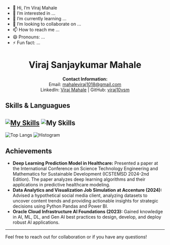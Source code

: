 - 👋 Hi, I’m Viraj Mahale
- 👀 I’m interested in ...
- 🌱 I’m currently learning ...
- 💞️ I’m looking to collaborate on ...
- 📫 How to reach me ...
- 😄 Pronouns: ...
- ⚡ Fun fact: ...

<h1 align="center">Viraj Sanjaykumar Mahale</h1>

<p align="center">
  <strong>Contact Information:</strong><br>
  Email: <a href="mailto:mahaleviraj1018@gmail.com">mahaleviraj1018@gmail.com</a><br>
  LinkedIn: <a href="https://www.linkedin.com/in/viraj-mahale">Viraj Mahale</a> | GitHub: <a href="https://github.com/viraj10vsm">viraj10vsm</a>
</p>

## Skills & Languagues
[![My Skills](https://skillicons.dev/icons?i=python,flask,mongo,bootstrap,pycharm,vscode,c,html,css)](https://skillicons.dev)
![My Skills](https://go-skill-icons.vercel.app/api/icons?i=oracle,word,excel,pandas,&titles=true)
--
![Top Langs](https://github-readme-stats.vercel.app/api/top-langs/?username=viraj10vsm&layout=compact&theme=dark) 
![Histogram](https://github-profile-summary-cards.vercel.app/api/cards/profile-details?username=viraj10vsm&theme=algolia)

## Achievements

- **Deep Learning Prediction Model in Healthcare:** Presented a paper at the International Conference on Science Technology Engineering and Mathematics for Sustainable Development (ICSTEMSD 2024-2nd Edition). The paper analyzes deep learning algorithms and their applications in predictive healthcare modeling.
- **Data Analytics and Visualization Job Simulation at Accenture (2024):** Advised a hypothetical social media client, analyzing datasets to uncover content trends and providing actionable insights for strategic decisions using Python Pandas and Power BI.
- **Oracle Cloud Infrastructure AI Foundations (2023):** Gained knowledge in AI, ML, DL, and Gen AI best practices to design, develop, and deploy robust AI applications.

---

Feel free to reach out for collaboration or if you have any questions!

<!---
viraj10vsm/viraj10vsm is a ✨ special ✨ repository because its `README.md` (this file) appears on your GitHub profile.
You can click the Preview link to take a look at your changes.
--->
